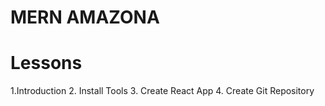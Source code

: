 # MERN AMAZONA

# Lessons

1.Introduction 2. Install Tools 3. Create React App 4. Create Git Repository
